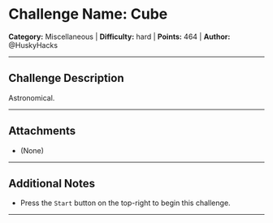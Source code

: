 # Challenge Name: Cube

**Category:** Miscellaneous | **Difficulty:** hard | **Points:** 464 | **Author:** @HuskyHacks

---

## Challenge Description

Astronomical.

---

## Attachments

- (None)

---

## Additional Notes

* Press the `Start` button on the top-right to begin this challenge.

---